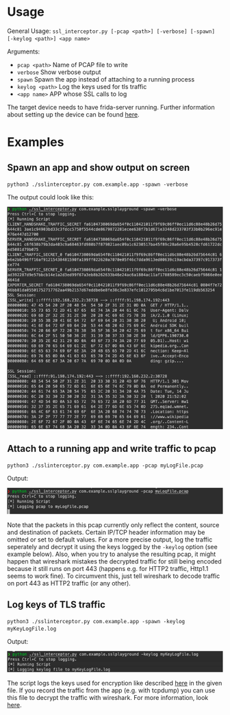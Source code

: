 # Usage
General Usage: `ssl_interceptor.py [-pcap <path>] [-verbose] [-spawn] [-keylog <path>]
                          <app name>`
                          
Arguments:
  - `pcap <path>`    Name of PCAP file to write
  - `verbose`        Show verbose output
  - `spawn`          Spawn the app instead of attaching to a running process
  - `keylog <path>`  Log the keys used for tls traffic
  - `<app name>`     APP whose SSL calls to log

The target device needs to have frida-server running. Further information about setting up the device can be found [here](https://frida.re/docs/android/).
# Examples
## Spawn an app and show output on screen
`python3 ./sslinterceptor.py com.example.app -spawn -verbose`

The output could look like this:

![Example output](/images/verbose_output.png)

## Attach to a running app and write traffic to pcap
`python3 ./sslinterceptor.py com.example.app -pcap myLogFile.pcap`

Output:

![Log pcap output](/images/pcap_output.png)

Note that the packets in this pcap currently only reflect the content, source and destination of packets. Certain IP/TCP header information may be omitted or set to default values. For a more precise output, log the traffic seperately and decrypt it using the keys logged by the `-keylog` option (see example below). 
Also, when you try to analyse the resulting pcap, it might happen that wireshark mistakes the decrypted traffic for still being encoded because it still runs on port 443 (happens e.g. for HTTP2 traffic, Http1.1 seems to work fine). To circumvent this, just tell wireshark to decode traffic on port 443 as HTTP2 traffic (or  any other).

## Log keys of TLS traffic
`python3 ./sslinterceptor.py com.example.app -spawn -keylog myKeyLogFile.log`

Output:

![Log pcap output](/images/keylog_output.png)

The script logs the keys used for encryption like described [here](https://developer.mozilla.org/en-US/docs/Mozilla/Projects/NSS/Key_Log_Format) in the given file. If you record the traffic from the app (e.g. with tcpdump) you can use this file to decrypt the traffic with wireshark. For more information, look [here](https://wiki.wireshark.org/TLS#Using_the_.28Pre.29-Master-Secret).